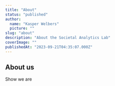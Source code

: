 ```yaml
---
title: "About"
status: "published"
author:
  name: "Kasper Welbers"
  picture: ""
slug: "about"
description: "About the Societal Analytics Lab"
coverImage: ""
publishedAt: "2023-09-21T04:35:07.000Z"
---
```


## About us

Show we are
